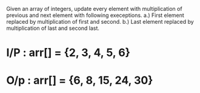 Given an array of integers, update every element with multiplication of previous and next element with following execeptions.
a.) First element replaced by multiplication of first and second.
b.) Last element replaced by multiplication of last and second last.
# I/P : arr[] = {2, 3, 4, 5, 6}
# O/p : arr[] = {6, 8, 15, 24, 30}
